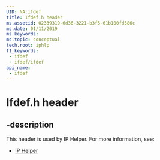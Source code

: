 ```yaml
---
UID: NA:ifdef
title: Ifdef.h header
ms.assetid: 02339319-6d36-3221-b3f5-61b100fd586c
ms.date: 01/11/2019
ms.keywords: 
ms.topic: conceptual
tech.root: iphlp
f1_keywords:
 - ifdef
 - ifdef/ifdef
api_name:
 - ifdef
---
```


# Ifdef.h header


## -description

This header is used by IP Helper. For more information, see:

- [IP Helper](../_iphlp/index.md)

